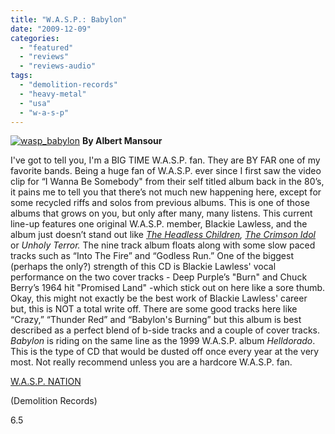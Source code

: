 ```yaml
---
title: "W.A.S.P.: Babylon"
date: "2009-12-09"
categories: 
  - "featured"
  - "reviews"
  - "reviews-audio"
tags: 
  - "demolition-records"
  - "heavy-metal"
  - "usa"
  - "w-a-s-p"
---
```


[![wasp_babylon](http://www.hellbound.ca/wp-content/uploads/2009/12/wasp_babylon-300x300.jpg "wasp_babylon")](http://www.hellbound.ca/wp-content/uploads/2009/12/wasp_babylon.jpg) **By Albert Mansour**

I've got to tell you, I'm a BIG TIME W.A.S.P. fan. They are BY FAR one of my favorite bands. Being a huge fan of W.A.S.P. ever since I first saw the video clip for “I Wanna Be Somebody" from their self titled album back in the 80’s, it pains me to tell you that there’s not much new happening here, except for some recycled riffs and solos from previous albums. This is one of those albums that grows on you, but only after many, many listens. This current line-up features one original W.A.S.P. member, Blackie Lawless, and the album just doesn’t stand out like [_The Headless Children_](http://www.metal-archives.com/release.php?id=3141)_,_ [_The Crimson Idol_](http://www.metal-archives.com/release.php?id=3980) or _Unholy Terror._ The nine track album floats along with some slow paced tracks such as “Into The Fire” and “Godless Run.” One of the biggest (perhaps the only?) strength of this CD is Blackie Lawless' vocal performance on the two cover tracks - Deep Purple’s "Burn" and Chuck Berry’s 1964 hit "Promised Land" -which stick out on here like a sore thumb. Okay, this might not exactly be the best work of Blackie Lawless' career but, this is NOT a total write off. There are some good tracks here like “Crazy,” “Thunder Red” and “Babylon's Burning” but this album is best described as a perfect blend of b-side tracks and a couple of cover tracks. _Babylon_ is riding on the same line as the 1999 W.A.S.P. album _Helldorado_. This is the type of CD that would be dusted off once every year at the very most. Not really recommend unless you are a hardcore W.A.S.P. fan.

[W.A.S.P. NATION](http://www.waspnation.com/)

(Demolition Records)

6.5
